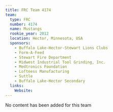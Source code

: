 ```yaml
---
title: FRC Team 4174
team:
  type: FRC
  number: 4174
  name: Mustangs
  rookie_year: 2012
  location: Hector, Minnesota, USA
  sponsors:
    - Buffalo Lake-Hector-Stewart Lions Clubs
    - Form-A-Feed
    - Stewart Fire Department
    - Midwest Industrial Tool Grinding, Inc.
    - Medtronics Foundation
    - Loftness Manufacturing
    - Suttle
    - Buffalo Lake-Hector Secondary
  links:
    Website: 
---
```

No content has been added for this team